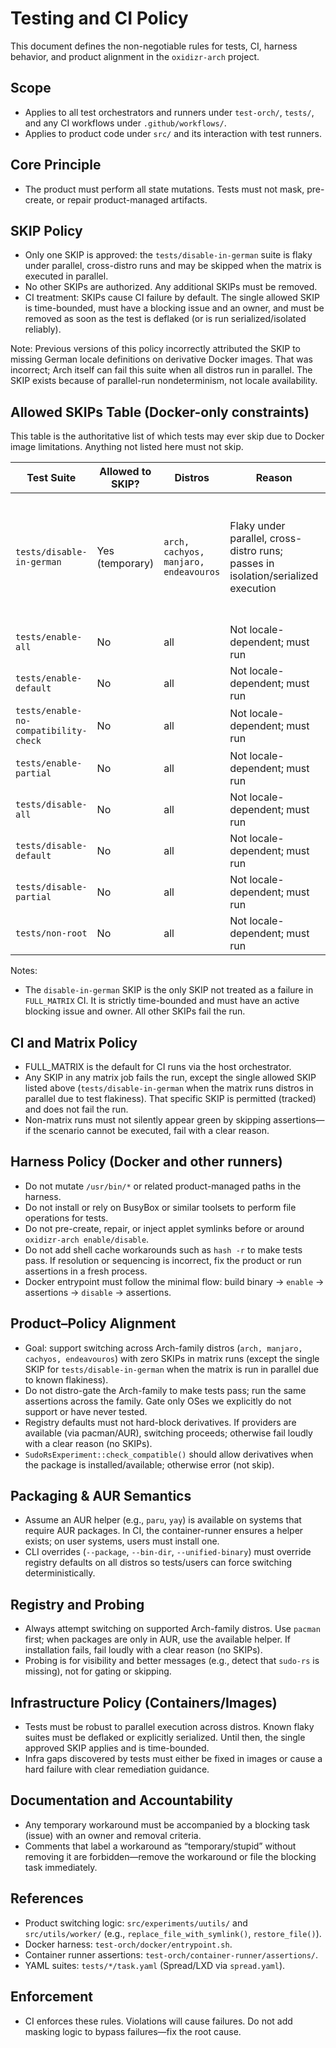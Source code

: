 # Testing and CI Policy

This document defines the non-negotiable rules for tests, CI, harness behavior, and product alignment in the `oxidizr-arch` project.

## Scope

- Applies to all test orchestrators and runners under `test-orch/`, `tests/`, and any CI workflows under `.github/workflows/`.
- Applies to product code under `src/` and its interaction with test runners.

## Core Principle

- The product must perform all state mutations. Tests must not mask, pre-create, or repair product-managed artifacts.

## SKIP Policy

- Only one SKIP is approved: the `tests/disable-in-german` suite is flaky under parallel, cross-distro runs and may be skipped when the matrix is executed in parallel.
- No other SKIPs are authorized. Any additional SKIPs must be removed.
- CI treatment: SKIPs cause CI failure by default. The single allowed SKIP is time-bounded, must have a blocking issue and an owner, and must be removed as soon as the test is deflaked (or is run serialized/isolated reliably).

Note: Previous versions of this policy incorrectly attributed the SKIP to missing German locale definitions on derivative Docker images. That was incorrect; Arch itself can fail this suite when all distros run in parallel. The SKIP exists because of parallel-run nondeterminism, not locale availability.

## Allowed SKIPs Table (Docker-only constraints)

This table is the authoritative list of which tests may ever skip due to Docker image limitations. Anything not listed here must not skip.

| Test Suite                              | Allowed to SKIP? | Distros                              | Reason                                                                                 | Notes / Owner |
|-----------------------------------------|------------------|--------------------------------------|----------------------------------------------------------------------------------------|---------------|
| `tests/disable-in-german`               | Yes (temporary)  | `arch, cachyos, manjaro, endeavouros`| Flaky under parallel, cross-distro runs; passes in isolation/serialized execution      | Tracked issue: deflake or serialize; note prior incorrect locale rationale |
| `tests/enable-all`                      | No               | all                                  | Not locale-dependent; must run                                                         | — |
| `tests/enable-default`                  | No               | all                                  | Not locale-dependent; must run                                                         | — |
| `tests/enable-no-compatibility-check`   | No               | all                                  | Not locale-dependent; must run                                                         | — |
| `tests/enable-partial`                  | No               | all                                  | Not locale-dependent; must run                                                         | — |
| `tests/disable-all`                     | No               | all                                  | Not locale-dependent; must run                                                         | — |
| `tests/disable-default`                 | No               | all                                  | Not locale-dependent; must run                                                         | — |
| `tests/disable-partial`                 | No               | all                                  | Not locale-dependent; must run                                                         | — |
| `tests/non-root`                        | No               | all                                  | Not locale-dependent; must run                                                         | — |

Notes:
- The `disable-in-german` SKIP is the only SKIP not treated as a failure in `FULL_MATRIX` CI. It is strictly time-bounded and must have an active blocking issue and owner. All other SKIPs fail the run.

## CI and Matrix Policy

- FULL_MATRIX is the default for CI runs via the host orchestrator.
- Any SKIP in any matrix job fails the run, except the single allowed SKIP listed above (`tests/disable-in-german` when the matrix runs distros in parallel due to test flakiness). That specific SKIP is permitted (tracked) and does not fail the run.
- Non-matrix runs must not silently appear green by skipping assertions—if the scenario cannot be executed, fail with a clear reason.

## Harness Policy (Docker and other runners)

- Do not mutate `/usr/bin/*` or related product-managed paths in the harness.
- Do not install or rely on BusyBox or similar toolsets to perform file operations for tests.
- Do not pre-create, repair, or inject applet symlinks before or around `oxidizr-arch enable/disable`.
- Do not add shell cache workarounds such as `hash -r` to make tests pass. If resolution or sequencing is incorrect, fix the product or run assertions in a fresh process.
- Docker entrypoint must follow the minimal flow: build binary → `enable` → assertions → `disable` → assertions.

## Product–Policy Alignment

- Goal: support switching across Arch-family distros (`arch, manjaro, cachyos, endeavouros`) with zero SKIPs in matrix runs (except the single SKIP for `tests/disable-in-german` when the matrix is run in parallel due to known flakiness).
- Do not distro-gate the Arch-family to make tests pass; run the same assertions across the family. Gate only OSes we explicitly do not support or have never tested.
- Registry defaults must not hard-block derivatives. If providers are available (via pacman/AUR), switching proceeds; otherwise fail loudly with a clear reason (no SKIPs).
- `SudoRsExperiment::check_compatible()` should allow derivatives when the package is installed/available; otherwise error (not skip).

## Packaging & AUR Semantics

- Assume an AUR helper (e.g., `paru`, `yay`) is available on systems that require AUR packages. In CI, the container-runner ensures a helper exists; on user systems, users must install one.
- CLI overrides (`--package`, `--bin-dir`, `--unified-binary`) must override registry defaults on all distros so tests/users can force switching deterministically.

## Registry and Probing

- Always attempt switching on supported Arch-family distros. Use `pacman` first; when packages are only in AUR, use the available helper. If installation fails, fail loudly with a clear reason (no SKIPs).
- Probing is for visibility and better messages (e.g., detect that `sudo-rs` is missing), not for gating or skipping.

## Infrastructure Policy (Containers/Images)

- Tests must be robust to parallel execution across distros. Known flaky suites must be deflaked or explicitly serialized. Until then, the single approved SKIP applies and is time-bounded.
- Infra gaps discovered by tests must either be fixed in images or cause a hard failure with clear remediation guidance.

## Documentation and Accountability

- Any temporary workaround must be accompanied by a blocking task (issue) with an owner and removal criteria.
- Comments that label a workaround as “temporary/stupid” without removing it are forbidden—remove the workaround or file the blocking task immediately.

## References

- Product switching logic: `src/experiments/uutils/` and `src/utils/worker/` (e.g., `replace_file_with_symlink()`, `restore_file()`).
- Docker harness: `test-orch/docker/entrypoint.sh`.
- Container runner assertions: `test-orch/container-runner/assertions/`.
- YAML suites: `tests/*/task.yaml` (Spread/LXD via `spread.yaml`).

## Enforcement

- CI enforces these rules. Violations will cause failures. Do not add masking logic to bypass failures—fix the root cause.
